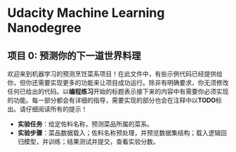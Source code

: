 # Udacity Machine Learning Nanodegree
## 项目 0: 预测你的下一道世界料理


欢迎来到机器学习的预测烹饪菜系项目！在此文件中，有些示例代码已经提供给你，但你还需要实现更多的功能来让项目成功运行。除非有明确要求，你无须修改任何已给出的代码。以**编程练习**开始的标题表示接下来的内容中有需要你必须实现的功能。每一部分都会有详细的指导，需要实现的部分也会在注释中以**TODO**标出。请仔细阅读所有的提示！

- **实验任务**：给定佐料名称，预测菜品所属的菜系。
- **实验步骤**：菜品数据载入；佐料名称预处理，并预览数据集结构；载入逻辑回归模型，并训练；结果测试并提交，查看实验分数。
